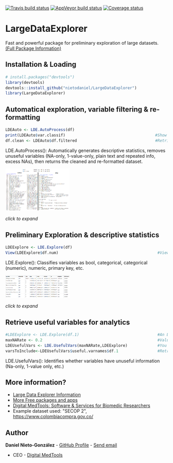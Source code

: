 <!-- badges: start -->
[![Travis build status](https://travis-ci.org/nietodaniel/LargeDataExplorer.svg?branch=master)](https://travis-ci.org/nietodaniel/LargeDataExplorer)
[![AppVeyor build status](https://ci.appveyor.com/api/projects/status/github/nietodaniel/LargeDataExplorer?branch=master&svg=true)](https://ci.appveyor.com/project/nietodaniel/LargeDataExplorer)
[![Coverage status](https://codecov.io/gh/nietodaniel/LargeDataExplorer/branch/master/graph/badge.svg)](https://codecov.io/github/nietodaniel/LargeDataExplorer?branch=master)
<!-- badges: end -->

# LargeDataExplorer

Fast and powerful package for preliminary exploration of large datasets.
[(Full Package Information)](http://www.digitalmedtools.com/Freeware/LargeDataExplorer)

## Installation & Loading

``` r
# install.packages("devtools")
library(devtools)
devtools::install_github("nietodaniel/LargeDataExplorer")
library(LargeDataExplorer)
```


## Automatical exploration, variable filtering & re-formatting

``` r
LDEAuto <- LDE.AutoProcess(df)     
print(LDEAuto$var.classif)                                       #Show how the variables were clasiffied
df.clean <- LDEAuto$df.filtered                                  #Retrieve the filtered dataset
```
LDE.AutoProcess(): Automatically generates descriptive statistics, removes unuseful variables (NA-only, 1-value-only, plain text and repeated info, excess NAs), then returns the cleaned and re-formatted dataset.

<img src="https://raw.githubusercontent.com/nietodaniel/LargeDataExplorer/master/images/AutoProcess.png" width="200">

*click to expand*

## Preliminary Exploration & descriptive statistics

``` r
LDEExplore <- LDE.Explore(df)
View(LDEExplore$df.num)                                           #View the descriptive statistics
```
LDE.Explore(): Classifies variables as bool, categorical, categorical (numeric), numeric, primary key, etc.

<img src="https://raw.githubusercontent.com/nietodaniel/LargeDataExplorer/master/images/Explore.png" width="200">

*click to expand*


## Retrieve useful variables for analytics

``` r
#LDEExplore <- LDE.Explore(df.1)                                  #An LDE Exploration must have been performed first
maxNARate <- 0.2                                                  #Values between 0-1
LDEUsefulVars <- LDE.UsefulVars(maxNARate,LDEExplore)             #You can use 1 LDEExplore Objects or as many as you want
varsToInclude<-LDEUsefulVars$useful.varnames$df.1                 #Retrieve a string vector with the useful variable names for df.1
```
LDE.UsefulVars(): Identifies whether variables have unuseful information (Na-only, 1-value only, etc.)



## More information?
- [Large Data Explorer Information](http://www.digitalmedtools.com/Freeware/LargeDataExplorer)
- [More Free packages and apps](http://www.digitalmedtools.com/Freeware)
- [Digital MedTools: Software & Services for Biomedic Researchers](http://www.digitalmedtools.com)
- Example dataset used: "SECOP 2", https://www.colombiacompra.gov.co/

## Author

**Daniel Nieto-González** - [GitHub Profile](https://github.com/nietodaniel) - [Send email](mailto:nieto.daniel221@gmail.com)
* CEO - [Digital MedTools](Http://www.digitalmedtools.com) 

